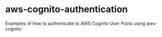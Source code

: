 # aws-cognito-authentication
Examples of how to authenticate to AWS Cognito User Pools using aws-cognito-
